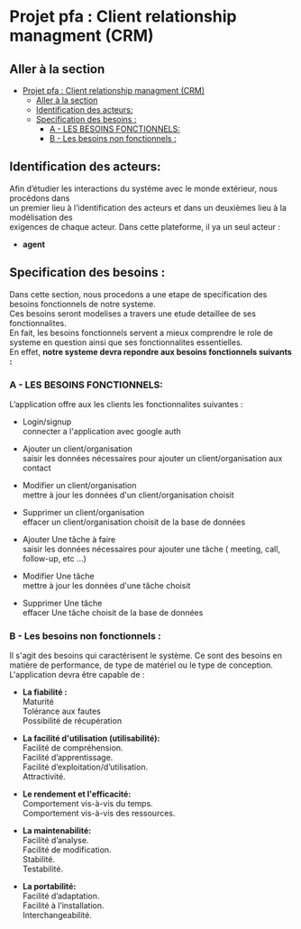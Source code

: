 # Projet pfa : Client relationship managment (CRM)
## Aller à la section
- [Projet pfa : Client relationship managment (CRM)](#projet-pfa-client-relationship-managment-crm)
  - [Aller à la section](#aller-à-la-section)
  - [Identification des acteurs:](#identification-des-acteurs)
  - [Specification des besoins :](#specification-des-besoins-)
    - [A - LES BESOINS FONCTIONNELS:](#a---les-besoins-fonctionnels)
    - [B - Les besoins non fonctionnels :](#b---les-besoins-non-fonctionnels)


## Identification des acteurs:
Afin d’étudier les interactions du systéme avec le monde extérieur, nous procédons dans  
un premier lieu à l’identification des acteurs et dans un deuxièmes lieu à la modélisation des  
exigences de chaque acteur. Dans cette plateforme, il ya un seul acteur :  
 - **agent**

## Specification des besoins :

Dans cette section, nous procedons a une etape de specification des besoins fonctionnels de notre systeme.  
Ces besoins seront modelises a travers une etude detaillee de ses fonctionnalites.   
En fait, les besoins fonctionnels servent a mieux comprendre le role de systeme en question ainsi que ses fonctionnalites essentielles.   
En effet, **notre systeme devra repondre aux besoins fonctionnels suivants :**

### A - LES BESOINS FONCTIONNELS:
L’application offre aux les clients les fonctionnalites suivantes :<br> 
* Login/signup <br>
   connecter a l'application avec google auth

* Ajouter un client/organisation<br>
   saisir les données nécessaires pour ajouter un client/organisation aux contact

* Modifier un client/organisation<br>
   mettre à jour les données d'un client/organisation choisit 

* Supprimer un client/organisation<br>
   effacer un client/organisation choisit de la base de données 

* Ajouter Une tâche à faire<br>
     saisir les données nécessaires pour ajouter une tâche ( meeting, call, follow-up, etc ...)

* Modifier Une tâche<br>
   mettre à jour les données d'une tâche choisit  

* Supprimer Une tâche<br>
   effacer Une tâche choisit de la base de données 
   
### B - Les besoins non fonctionnels :
Il s'agit des besoins qui caractérisent le système. Ce sont des besoins en matière de performance, de type de matériel ou le type de conception. 
L'application devra être capable de :

- **La fiabilité :**  
 Maturité  
 Tolérance aux fautes  
 Possibilité de récupération  
 
- **La facilité d'utilisation (utilisabilité):**  
 Facilité de compréhension.  
 Facilité d’apprentissage.  
 Facilité d’exploitation/d’utilisation.  
 Attractivité.  
 
- **Le rendement et l'efficacité:**  
 Comportement vis-à-vis du temps.  
 Comportement vis-à-vis des ressources.  
- **La maintenabilité:**  
 Facilité d’analyse.  
Facilité de modification.  
Stabilité.  
Testabilité.  

- **La portabilité:**  
Facilité d’adaptation.  
Facilité à l’installation.  
Interchangeabilité.  


